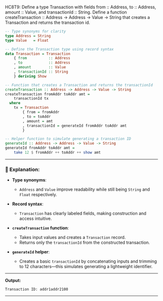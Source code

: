 HC8T9: Define a type Transaction with fields from :: Address, to :: Address, amount :: Value, and transactionId :: String. Define a function createTransaction :: Address -> Address -> Value -> String that creates a Transaction and returns the transaction id.

```haskell
-- Type synonyms for clarity
type Address = String
type Value   = Float

-- Define the Transaction type using record syntax
data Transaction = Transaction
    { from          :: Address
    , to            :: Address
    , amount        :: Value
    , transactionId :: String
    } deriving Show

-- Function that creates a Transaction and returns the transactionId
createTransaction :: Address -> Address -> Value -> String
createTransaction fromAddr toAddr amt =
    transactionId tx
  where
    tx = Transaction
        { from = fromAddr
        , to = toAddr
        , amount = amt
        , transactionId = generateId fromAddr toAddr amt
        }

-- Helper function to simulate generating a transaction ID
generateId :: Address -> Address -> Value -> String
generateId fromAddr toAddr amt =
    take 12 $ fromAddr ++ toAddr ++ show amt
```

---

### 🧠 Explanation:

- **Type synonyms**:
  - `Address` and `Value` improve readability while still being `String` and `Float` respectively.

- **Record syntax**:
  - `Transaction` has clearly labeled fields, making construction and access intuitive.

- **`createTransaction` function**:
  - Takes input values and creates a `Transaction` record.
  - Returns only the `transactionId` from the constructed transaction.

- **`generateId` helper**:
  - Creates a basic `transactionId` by concatenating inputs and trimming to 12 characters—this simulates generating a lightweight identifier.

---



**Output:**
```
Transaction ID: addr1addr2100
```

---

